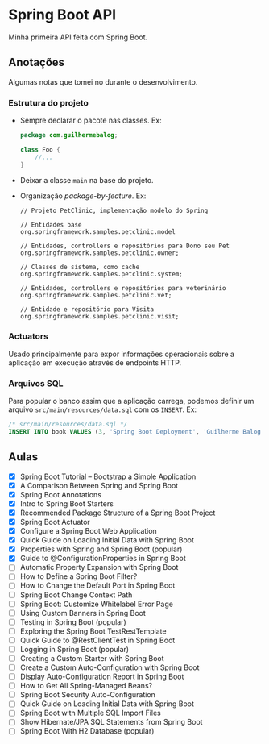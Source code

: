 # Spring Boot API

Minha primeira API feita com Spring Boot.

## Anotações

Algumas notas que tomei no durante o desenvolvimento.

### Estrutura do projeto

- Sempre declarar o pacote nas classes. Ex:
    
    ```java
    package com.guilhermebalog;
  
    class Foo {
        //...  
    }   
    ```
  
- Deixar a classe `main` na base do projeto.
- Organização *package-by-feature*. Ex:

    ```text
    // Projeto PetClinic, implementação modelo do Spring
  
    // Entidades base
    org.springframework.samples.petclinic.model
  
    // Entidades, controllers e repositórios para Dono seu Pet
    org.springframework.samples.petclinic.owner;
  
    // Classes de sistema, como cache
    org.springframework.samples.petclinic.system;
  
    // Entidades, controllers e repositórios para veterinário 
    org.springframework.samples.petclinic.vet;
  
    // Entidade e repositório para Visita 
    org.springframework.samples.petclinic.visit;
    ```
  
### Actuators 

Usado principalmente para expor informações operacionais sobre a aplicação em execução através de endpoints HTTP.


### Arquivos SQL

Para popular o banco assim que a aplicação carrega, podemos definir um arquivo `src/main/resources/data.sql` com os `INSERT`. Ex:

```sql
/* src/main/resources/data.sql */
INSERT INTO book VALUES (3, 'Spring Boot Deployment', 'Guilherme Balog');
```

## Aulas

- [x] Spring Boot Tutorial – Bootstrap a Simple Application
- [x] A Comparison Between Spring and Spring Boot
- [x] Spring Boot Annotations
- [x] Intro to Spring Boot Starters
- [x] Recommended Package Structure of a Spring Boot Project
- [x] Spring Boot Actuator
- [x] Configure a Spring Boot Web Application
- [x] Quick Guide on Loading Initial Data with Spring Boot
- [x] Properties with Spring and Spring Boot (popular)
- [x] Guide to @ConfigurationProperties in Spring Boot
- [ ] Automatic Property Expansion with Spring Boot
- [ ] How to Define a Spring Boot Filter?
- [ ] How to Change the Default Port in Spring Boot
- [ ] Spring Boot Change Context Path
- [ ] Spring Boot: Customize Whitelabel Error Page
- [ ] Using Custom Banners in Spring Boot
- [ ] Testing in Spring Boot (popular)
- [ ] Exploring the Spring Boot TestRestTemplate
- [ ] Quick Guide to @RestClientTest in Spring Boot
- [ ] Logging in Spring Boot (popular)
- [ ] Creating a Custom Starter with Spring Boot
- [ ] Create a Custom Auto-Configuration with Spring Boot
- [ ] Display Auto-Configuration Report in Spring Boot
- [ ] How to Get All Spring-Managed Beans?
- [ ] Spring Boot Security Auto-Configuration
- [ ] Quick Guide on Loading Initial Data with Spring Boot
- [ ] Spring Boot with Multiple SQL Import Files
- [ ] Show Hibernate/JPA SQL Statements from Spring Boot
- [ ] Spring Boot With H2 Database (popular)
